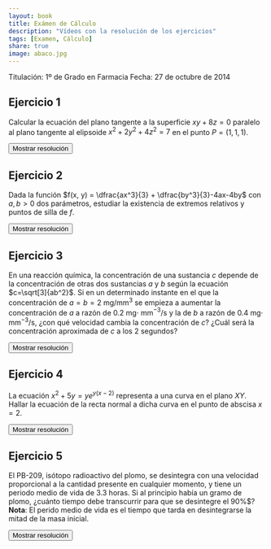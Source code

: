 ```yaml
---
layout: book
title: Exámen de Cálculo
description: "Vídeos con la resolución de los ejercicios"
tags: [Examen, Cálculo]
share: true
image: abaco.jpg
---
```


Titulación: 1º de Grado en Farmacia
Fecha: 27 de octubre de 2014 

## Ejercicio 1
Calcular la ecuación del plano tangente a la superficie $xy+8z=0$ paralelo al plano tangente al elipsoide $x^2+2y^2+4z^2=7$ en el punto $P=(1, 1, 1)$.

<div><button class="answer">Mostrar resolución</button></div>

<p id="respuesta" style="display: none">
<iframe width="640" height="360" src="//www.youtube.com/embed/2_OA0GmIZs8" frameborder="0" allowfullscreen></iframe>
</p>

## Ejercicio 2
Dada la función $f(x, y) = \dfrac{ax^3}{3} + \dfrac{by^3}{3}-4ax-4by$ con $a,b>0$ dos parámetros, estudiar la existencia de extremos relativos y puntos de silla de $f$.

<div><button class="answer">Mostrar resolución</button></div>

<p id="respuesta" style="display: none">
<iframe width="640" height="360" src="//www.youtube.com/embed/3SXN3rX-w0Y" frameborder="0" allowfullscreen></iframe>
</p>

## Ejercicio 3
En una reacción química, la concentración de una sustancia $c$ depende de la concentración de otras dos sustancias $a$ y $b$ según la ecuación $c=\sqrt[3]{ab^2}$. Si en un determinado instante en el que la concentración de $a=b=2$ mg/mm$^3$ se empieza a aumentar la concentración de $a$ a razón de $0.2$ mg$\cdot$ mm$^{-3}$/s y la de $b$ a razón de $0.4$ mg$\cdot$ mm$^{-3}$/s, ¿con qué velocidad cambia la concentración de $c$? ¿Cuál será la concentración aproximada de $c$ a los 2 segundos?

<div><button class="answer">Mostrar resolución</button></div>

<p id="respuesta" style="display: none">
<iframe width="640" height="360" src="//www.youtube.com/embed/_VrG135B96s" frameborder="0" allowfullscreen></iframe>
</p>

## Ejercicio 4
La ecuación $x^2+5y=ye^{y(x-2)}$ representa a una curva en el plano $XY$. Hallar la ecuación de la recta normal a dicha curva en el punto de abscisa $x=2$.

<div><button class="answer">Mostrar resolución</button></div>

<p id="respuesta" style="display: none">
<iframe width="640" height="360" src="//www.youtube.com/embed/jcwpIn0K_Ag" frameborder="0" allowfullscreen></iframe>
</p>

## Ejercicio 5
El PB-209, isótopo radioactivo del plomo, se desintegra con una velocidad proporcional a la cantidad presente en cualquier momento, y tiene un periodo medio de vida de $3.3$ horas. Si al principio había un gramo de plomo, ¿cuánto tiempo debe transcurrir para que se desintegre el  90\%$?
**Nota**: El perido medio de vida es el tiempo que tarda en desintegrarse la mitad de la masa inicial. 

<div><button class="answer">Mostrar resolución</button></div>

<p id="respuesta" style="display: none">
<iframe width="640" height="360" src="//www.youtube.com/embed/LkFo8yuRVW8" frameborder="0" allowfullscreen></iframe>
</p>
